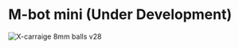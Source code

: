 # M-bot mini (Under Development)
![X-carraige 8mm balls v28](https://user-images.githubusercontent.com/92049824/136258585-708672b5-7af6-466c-9b95-f09087cc6f9d.png)
